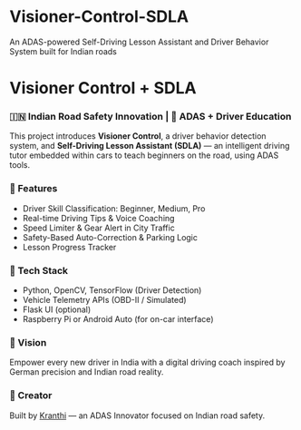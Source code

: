# Visioner-Control-SDLA
An ADAS-powered Self-Driving Lesson Assistant and Driver Behavior System built for Indian roads

# Visioner Control + SDLA
### 🇮🇳 Indian Road Safety Innovation | 🚗 ADAS + Driver Education

This project introduces **Visioner Control**, a driver behavior detection system, and **Self-Driving Lesson Assistant (SDLA)** — an intelligent driving tutor embedded within cars to teach beginners on the road, using ADAS tools.

### 🔧 Features
- Driver Skill Classification: Beginner, Medium, Pro
- Real-time Driving Tips & Voice Coaching
- Speed Limiter & Gear Alert in City Traffic
- Safety-Based Auto-Correction & Parking Logic
- Lesson Progress Tracker

### 🧠 Tech Stack
- Python, OpenCV, TensorFlow (Driver Detection)
- Vehicle Telemetry APIs (OBD-II / Simulated)
- Flask UI (optional)
- Raspberry Pi or Android Auto (for on-car interface)

### 🚀 Vision
Empower every new driver in India with a digital driving coach inspired by German precision and Indian road reality.

### 👤 Creator
Built by [Kranthi](https://github.com/payasgo) — an ADAS Innovator focused on Indian road safety.


